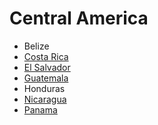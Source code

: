 # Central America


- Belize
- [Costa Rica](https://github.com/asemanko/travel-plans/blob/master/destination/north-america/central-america/costa-rica/README.md)
- [El Salvador](https://github.com/asemanko/travel-plans/blob/master/destination/north-america/central-america/el-salvador/README.md)
- [Guatemala](https://github.com/asemanko/travel-plans/blob/master/destination/north-america/central-america/guatemala/README.md)
- Honduras
- [Nicaragua](https://github.com/asemanko/travel-plans/blob/master/destination/north-america/central-america/nicaragua/README.md)
- [Panama](https://github.com/asemanko/travel-plans/blob/master/destination/north-america/central-america/panama/README.md)

